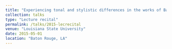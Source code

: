 ```yaml
---
title: "Experiencing tonal and stylistic differences in the works of Bach, Mozart, Mendelsohn, and Debussy: A guide for advance students"
collection: talks
type: "Lecture recital"
permalink: /talks/2015-lecrecital
venue: "Louisiana State University"
date: 2015-05-01
location: "Baton Rouge, LA"
---
```



